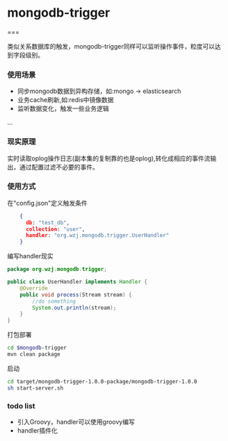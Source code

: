# mongodb-trigger
===

类似关系数据库的触发，mongodb-trigger同样可以监听操作事件，粒度可以达到字段级别。

### 使用场景

* 同步mongodb数据到异构存储，如:mongo -> elasticsearch
* 业务cache刷新,如:redis中镜像数据
* 监听数据变化，触发一些业务逻辑

...

### 现实原理

实时读取oplog操作日志(副本集的复制靠的也是oplog),转化成相应的事件流输出，通过配置过滤不必要的事件。

### 使用方式

在"config.json"定义触发条件 

```json
    {
      db: "test_db",
      collection: "user",
      handler: "org.wzj.mongodb.trigger.UserHandler"
    }
```

编写handler现实
```java
package org.wzj.mongodb.trigger;

public class UserHandler implements Handler {
    @Override
    public void process(Stream stream) {
        //do something
        System.out.println(stream);
    }
}
```

打包部署
```sh
cd $mongodb-trigger
mvn clean package
```
启动
```sh
cd target/mongodb-trigger-1.0.0-package/mongodb-trigger-1.0.0
sh start-server.sh
```

### todo list

* 引入Groovy，handler可以使用groovy编写
* handler插件化



